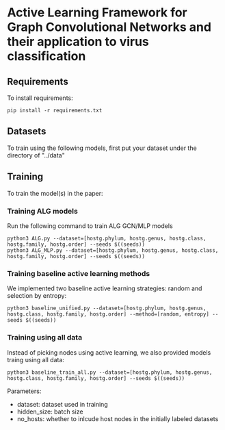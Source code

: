# Active Learning Framework for Graph Convolutional Networks and their application to virus classification




## Requirements


To install requirements:

```setup
pip install -r requirements.txt
```
## Datasets
To train using the following models, first put your dataset under the directory of "../data"

## Training

To train the model(s) in the paper:
### Training ALG models 

Run the following command to train ALG GCN/MLP models 

```
python3 ALG.py --dataset=[hostg.phylum, hostg.genus, hostg.class, hostg.family, hostg.order] --seeds $((seeds))
python3 ALG_MLP.py --dataset=[hostg.phylum, hostg.genus, hostg.class, hostg.family, hostg.order] --seeds $((seeds))

```


### Training baseline active learning methods

We implemented two baseline active learning strategies: random and selection by entropy:
```
python3 baseline_unified.py --dataset=[hostg.phylum, hostg.genus, hostg.class, hostg.family, hostg.order] --method=[random, entropy] --seeds $((seeds))

```

### Training using all data
Instead of picking nodes using active learning, we also provided models traing using all data:
```
python3 baseline_train_all.py --dataset=[hostg.phylum, hostg.genus, hostg.class, hostg.family, hostg.order] --seeds $((seeds))
```

Parameters:
- dataset: dataset used in training 
- hidden_size: batch size
- no_hosts: whether to inlcude host nodes in the initially labeled datasets
  
  